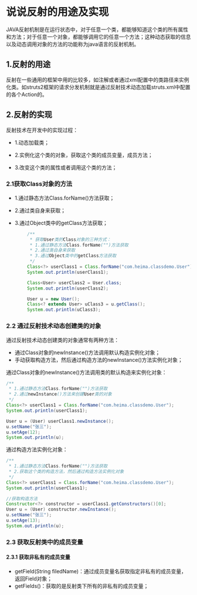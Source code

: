 # 说说反射的用途及实现

JAVA反射机制是在运行状态中，对于任意一个类，都能够知道这个类的所有属性和方法；对于任意一个对象，都能够调用它的任意一个方法；这种动态获取的信息以及动态调用对象的方法的功能称为java语言的反射机制。

## 1.反射的用途

反射在一些通用的框架中用的比较多，如注解或者通过xml配置中的类路径来实例化类。如struts2框架的请求分发机制就是通过反射技术动态加载struts.xml中配置的各个Action的。

## 2.反射的实现

反射技术在开发中的实现过程：

* 1.动态加载类；

* 2.实例化这个类的对象，获取这个类的成员变量，成员方法；

* 3.改变这个类的属性或者调用这个类的方法；

### 2.1获取Class对象的方法

* 1.通过静态方法Class.forName\(\)方法获取；

* 2.通过类自身来获取；

* 3.通过Object类中的getClass方法获取；

```java
        /**
         * 获取User类的Class对象的三种方式：
         * 1.通过静态方法Class.forName("")方法获取
         * 2.通过类自身来获取
         * 3.通过Object类中的getClass方法获取
         */
        Class<?> userClass1 = Class.forName("com.heima.classdemo.User");
        System.out.println(userClass1);

        Class<User> userClass2 = User.class;
        System.out.println(userClass2);

        User u = new User();
        Class<? extends User> uClass3 = u.getClass();
        System.out.println(uClass3);
```

### 2.2 通过反射技术动态创建类的对象

通过反射技术动态创建类的对象通常有两种方法：

* 通过Class对象的newInstance\(\)方法调用默认构造实例化对象；
* 手动获取构造方法，然后通过构造方法的newInstance\(\)方法实例化对象；

通过Class对象的newInstance\(\)方法调用类的默认构造来实例化对象：

```java
/**
 * 1.通过静态方法Class.forName("")方法获取
 * 2.通过newInstance()方法来创建User类的对象
 */
Class<?> userClass1 = Class.forName("com.heima.classdemo.User");
System.out.println(userClass1);

User u = (User) userClass1.newInstance();
u.setName("张三");
u.setAge(12);
System.out.println(u);
```

通过构造方法实例化对象：

```java
/**
 * 1.通过静态方法Class.forName("")方法获取
 * 2.获取这个类的构造方法，然后通过构造方法实例化对象
 */
Class<?> userClass1 = Class.forName("com.heima.classdemo.User");
System.out.println(userClass1);

//获取构造方法
Constructor<?> constructor = userClass1.getConstructors()[0];
User u = (User) constructor.newInstance();
u.setName("张三");
u.setAge(13);
System.out.println(u);
```

### 2.3 获取反射类中的成员变量

#### 2.3.1 获取非私有的成员变量

* getField\(String filedName\)：通过成员变量名获取指定非私有的成员变量，返回Field对象；
* getFields\(\)：获取的是反射类下所有的非私有的成员变量；



